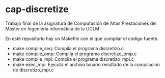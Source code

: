 # cap-discretize

Trabajo final de la asignatura de Computación de Altas Prestaciones
del Máster en Ingeniería informática de la UCLM

En este repositorio hay un Makefile con el que compilar el código fuente.
* make compile_seq: Compila el programa discretizo.c
* make compile_omp: Compila el programa discretizo_omp.c
* make compile_mpi: Compila el programa discretizo_mpi.c
* make exec_mpi: Ejecuta el archivo binario resultado de la compilación de discretizo_mpi.c
